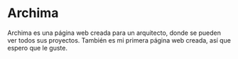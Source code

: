 # Archima
Archima es una página web creada para un arquitecto, donde se pueden ver todos sus proyectos. También es mi primera página web creada, así que espero que le guste.
